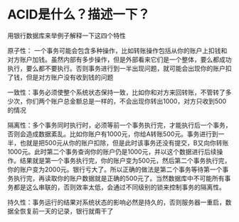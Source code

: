 # ACID是什么？描述一下？

用银行数据库来举例子解释一下这四个特性

原子性： 一个事务可能会包含多种操作，比如转账操作包括从你的账户上扣钱和对方账户加钱。虽然内部有多步操作，但是外部看来它们是一个整体，要么都成功执行，要么都不要执行。否则事务进行到一半出现问题，就可能会出现你的账户扣了钱，但是对方账户没有收到钱的问题



一致性：事务必须使整个系统状态保持一致，比如你和对方来回转账，不管转了多少次，你们两个账户总金额总是一样的，不会出现你转出1000，对方只收到500的情况



隔离性：多个事务同时执行时，必须等前一个事务执行完，才能执行后一个事务，否则会造成数据紊乱。比如你账户有1000元，你给A转账500元。事务进行到一半，也就是把500元从你的账户扣除，但是此时该事务还没有提交，B又向你转账1000元。此时第二个事务查询你的账户仍是1000元，并以这个数据进行后续操作。结果就是第一个事务执行完，你的账户变为500元，然后第二个事务执行完，你的账户变为2000元。银行亏大了。所以正确的做法是第二个事务等待第一个事务执行完，再读取你的账户数据就是正确的500元了。当然数据库中不可能所有事务都是这么串联的，否则效率太低，会通过不同级别的锁来控制事务的隔离性。



持久性：事务运行的结果对系统状态的影响必然是持久的，否则服务器一重启，数据全恢复前一天的记录，银行就甭干了